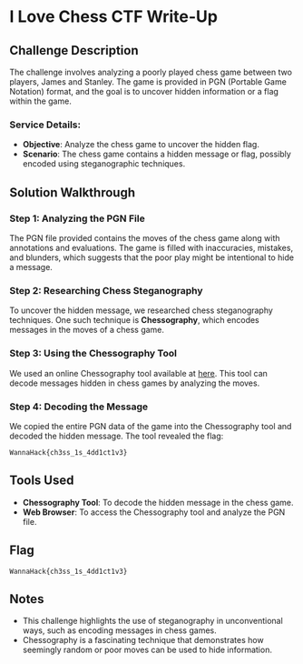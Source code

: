 # I Love Chess CTF Write-Up

## Challenge Description
The challenge involves analyzing a poorly played chess game between two players, James and Stanley. The game is provided in PGN (Portable Game Notation) format, and the goal is to uncover hidden information or a flag within the game.

### Service Details:
- **Objective**: Analyze the chess game to uncover the hidden flag.
- **Scenario**: The chess game contains a hidden message or flag, possibly encoded using steganographic techniques.

## Solution Walkthrough

### Step 1: Analyzing the PGN File
The PGN file provided contains the moves of the chess game along with annotations and evaluations. The game is filled with inaccuracies, mistakes, and blunders, which suggests that the poor play might be intentional to hide a message.

### Step 2: Researching Chess Steganography
To uncover the hidden message, we researched chess steganography techniques. One such technique is **Chessography**, which encodes messages in the moves of a chess game.

### Step 3: Using the Chessography Tool
We used an online Chessography tool available at [here](https://incoherency.co.uk/chess-steg/). This tool can decode messages hidden in chess games by analyzing the moves.

### Step 4: Decoding the Message
We copied the entire PGN data of the game into the Chessography tool and decoded the hidden message. The tool revealed the flag:

```
WannaHack{ch3ss_1s_4dd1ct1v3}
```

## Tools Used
- **Chessography Tool**: To decode the hidden message in the chess game.
- **Web Browser**: To access the Chessography tool and analyze the PGN file.

## Flag
`WannaHack{ch3ss_1s_4dd1ct1v3}`

## Notes
- This challenge highlights the use of steganography in unconventional ways, such as encoding messages in chess games.
- Chessography is a fascinating technique that demonstrates how seemingly random or poor moves can be used to hide information.